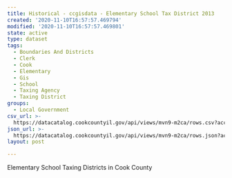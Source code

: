 ```yaml
---
title: Historical - ccgisdata - Elementary School Tax District 2013
created: '2020-11-10T16:57:57.469794'
modified: '2020-11-10T16:57:57.469801'
state: active
type: dataset
tags:
  - Boundaries And Districts
  - Clerk
  - Cook
  - Elementary
  - Gis
  - School
  - Taxing Agency
  - Taxing District
groups:
  - Local Government
csv_url: >-
  https://datacatalog.cookcountyil.gov/api/views/mvn9-m2ca/rows.csv?accessType=DOWNLOAD
json_url: >-
  https://datacatalog.cookcountyil.gov/api/views/mvn9-m2ca/rows.json?accessType=DOWNLOAD
layout: post

---
```

Elementary School Taxing Districts in Cook County
